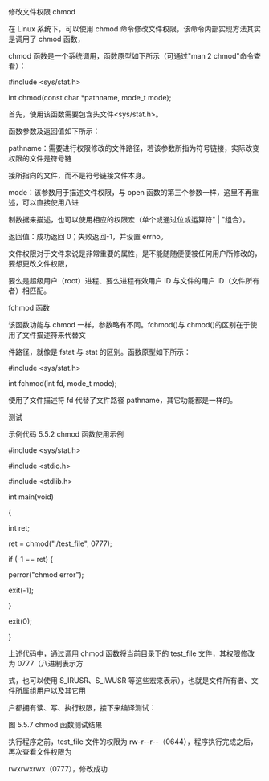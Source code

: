 修改文件权限 chmod

在 Linux 系统下，可以使用 chmod 命令修改文件权限，该命令内部实现方法其实是调用了 chmod 函数，

chmod 函数是一个系统调用，函数原型如下所示（可通过"man 2 chmod"命令查看）：

#include <sys/stat.h>

int chmod(const char \*pathname, mode\_t mode);

首先，使用该函数需要包含头文件<sys/stat.h>。

函数参数及返回值如下所示：

pathname：需要进行权限修改的文件路径，若该参数所指为符号链接，实际改变权限的文件是符号链

接所指向的文件，而不是符号链接文件本身。

mode：该参数用于描述文件权限，与 open 函数的第三个参数一样，这里不再重述，可以直接使用八进

制数据来描述，也可以使用相应的权限宏（单个或通过位或运算符" | "组合）。

返回值：成功返回 0；失败返回-1，并设置 errno。

文件权限对于文件来说是非常重要的属性，是不能随随便便被任何用户所修改的，要想更改文件权限，

要么是超级用户（root）进程、要么进程有效用户 ID 与文件的用户 ID（文件所有者）相匹配。

fchmod 函数

该函数功能与 chmod 一样，参数略有不同。fchmod()与 chmod()的区别在于使用了文件描述符来代替文

件路径，就像是 fstat 与 stat 的区别。函数原型如下所示：

#include <sys/stat.h>

int fchmod(int fd, mode\_t mode);

使用了文件描述符 fd 代替了文件路径 pathname，其它功能都是一样的。

测试

示例代码 5.5.2 chmod 函数使用示例

#include <sys/stat.h>

#include <stdio.h>

#include <stdlib.h>

int main(void)

{

int ret;

ret = chmod("./test\_file", 0777);

if (-1 == ret) {

perror("chmod error");

exit(-1);

}

exit(0);

}

上述代码中，通过调用 chmod 函数将当前目录下的 test\_file 文件，其权限修改为 0777（八进制表示方

式，也可以使用 S\_IRUSR、S\_IWUSR 等这些宏来表示），也就是文件所有者、文件所属组用户以及其它用

户都拥有读、写、执行权限，接下来编译测试：

图 5.5.7 chmod 函数测试结果

执行程序之前，test\_file 文件的权限为 rw-r--r--（0644），程序执行完成之后，再次查看文件权限为

rwxrwxrwx（0777），修改成功
